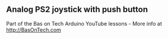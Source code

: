 ## Analog PS2 joystick with push button
Part of the Bas on Tech Arduino YouTube lessons - More info at http://BasOnTech.com
